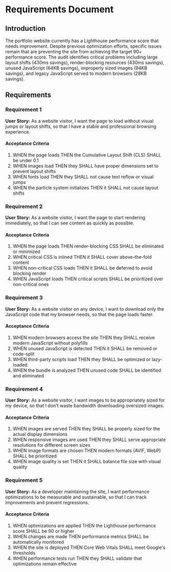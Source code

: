 # Requirements Document

## Introduction

The portfolio website currently has a Lighthouse performance score that needs improvement. Despite previous optimization efforts, specific issues remain that are preventing the site from achieving the target 90+ performance score. The audit identifies critical problems including large layout shifts (430ms savings), render-blocking resources (430ms savings), unused JavaScript (64KB savings), improperly sized images (94KB savings), and legacy JavaScript served to modern browsers (28KB savings).

## Requirements

### Requirement 1

**User Story:** As a website visitor, I want the page to load without visual jumps or layout shifts, so that I have a stable and professional browsing experience.

#### Acceptance Criteria

1. WHEN the page loads THEN the Cumulative Layout Shift (CLS) SHALL be under 0.1
2. WHEN images load THEN they SHALL have proper dimensions set to prevent layout shifts
3. WHEN fonts load THEN they SHALL not cause text reflow or visual jumps
4. WHEN the particle system initializes THEN it SHALL not cause layout shifts

### Requirement 2

**User Story:** As a website visitor, I want the page to start rendering immediately, so that I can see content as quickly as possible.

#### Acceptance Criteria

1. WHEN the page loads THEN render-blocking CSS SHALL be eliminated or minimized
2. WHEN critical CSS is inlined THEN it SHALL cover above-the-fold content
3. WHEN non-critical CSS loads THEN it SHALL be deferred to avoid blocking render
4. WHEN JavaScript loads THEN critical scripts SHALL be prioritized over non-critical ones

### Requirement 3

**User Story:** As a website visitor on any device, I want to download only the JavaScript code that my browser needs, so that the page loads faster.

#### Acceptance Criteria

1. WHEN modern browsers access the site THEN they SHALL receive modern JavaScript without polyfills
2. WHEN unused JavaScript is detected THEN it SHALL be removed or code-split
3. WHEN third-party scripts load THEN they SHALL be optimized or lazy-loaded
4. WHEN the bundle is analyzed THEN unused code SHALL be identified and eliminated

### Requirement 4

**User Story:** As a website visitor, I want images to be appropriately sized for my device, so that I don't waste bandwidth downloading oversized images.

#### Acceptance Criteria

1. WHEN images are served THEN they SHALL be properly sized for the actual display dimensions
2. WHEN responsive images are used THEN they SHALL serve appropriate resolutions for different screen sizes
3. WHEN image formats are chosen THEN modern formats (AVIF, WebP) SHALL be prioritized
4. WHEN image quality is set THEN it SHALL balance file size with visual quality

### Requirement 5

**User Story:** As a developer maintaining the site, I want performance optimizations to be measurable and sustainable, so that I can track improvements and prevent regressions.

#### Acceptance Criteria

1. WHEN optimizations are applied THEN the Lighthouse performance score SHALL be 90 or higher
2. WHEN changes are made THEN performance metrics SHALL be automatically monitored
3. WHEN the site is deployed THEN Core Web Vitals SHALL meet Google's thresholds
4. WHEN performance tests run THEN they SHALL validate that optimizations remain effective
